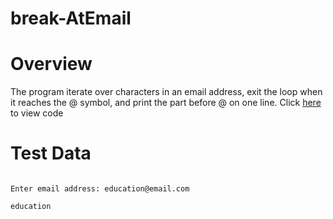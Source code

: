 # break-AtEmail

Overview
================

The program iterate over characters in an email address, exit the loop when it reaches the @ symbol, and print the part before @ on one line. Click [here]() to view code

Test Data
============

```

Enter email address: education@email.com

education

```
